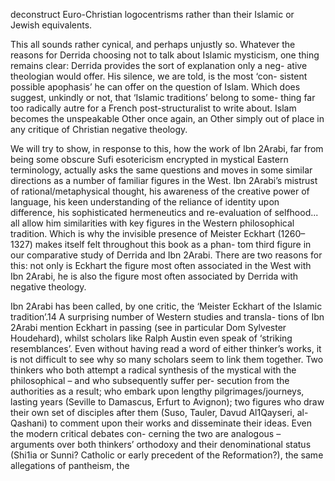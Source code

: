 deconstruct Euro-Christian logocentrisms rather than their Islamic or Jewish equivalents.

This all sounds rather cynical, and perhaps unjustly so. Whatever the reasons for Derrida choosing not to talk about Islamic mysticism, one  thing remains clear: Derrida provides the sort of explanation only a neg- ative theologian would offer. His silence, we are told, is the most ‘con- sistent possible apophasis’ he can offer on the question of Islam. Which  does suggest, unkindly or not, that ‘Islamic traditions’ belong to some- thing far too radically autre for a French post-structuralist to write about.  Islam becomes the unspeakable Other once again, an Other simply out of place in any critique of Christian negative theology.

We will try to show, in response to this, how the work of Ibn 2Arabi, far from being some obscure Sufi esotericism encrypted in mystical Eastern terminology, actually asks the same questions and moves in some similar directions as a number of familiar figures in the West. Ibn 2Arabi’s mistrust of rational/metaphysical thought, his awareness of the creative power of language, his keen understanding of the reliance of identity upon difference, his sophisticated hermeneutics and re-evaluation of selfhood... all allow him similarities with key figures in the Western philosophical tradition. Which is why the invisible presence of Meister  Eckhart (1260–1327) makes itself felt throughout this book as a phan- tom third figure in our comparative study of Derrida and Ibn 2Arabi.  There are two reasons for this: not only is Eckhart the figure most often associated in the West with Ibn 2Arabi, he is also the figure most often associated by Derrida with negative theology.

Ibn 2Arabi has been called, by one critic, the ‘Meister Eckhart of the  Islamic tradition’.14 A surprising number of Western studies and transla- tions of Ibn 2Arabi mention Eckhart in passing (see in particular Dom  Sylvester Houdehard), whilst scholars like Ralph Austin even speak of ‘striking resemblances’. Even without having read a word of either thinker’s works, it is not difficult to see why so many scholars seem to link them together. Two thinkers who both attempt a radical synthesis of  the mystical with the philosophical – and who subsequently suffer per- secution from the authorities as a result; who embark upon lengthy  pilgrimages/journeys, lasting years (Seville to Damascus, Erfurt to Avignon); two figures who draw their own set of disciples after them (Suso, Tauler, Davud Al1Qayseri, al-Qashani) to comment upon their  works and disseminate their ideas. Even the modern critical debates con- cerning the two are analogous – arguments over both thinkers’ orthodoxy  and their denominational status (Shi1ia or Sunni? Catholic or early precedent of the Reformation?), the same allegations of pantheism, the
